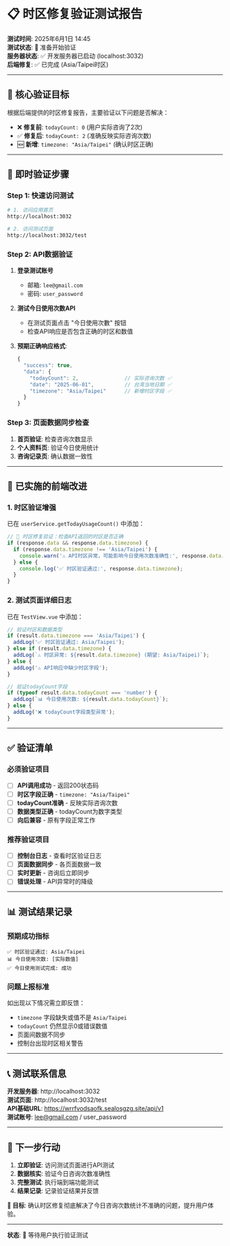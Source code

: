 # 📋 **时区修复验证测试报告**

**测试时间**: 2025年6月1日 14:45  
**测试状态**: 🔄 准备开始验证  
**服务器状态**: ✅ 开发服务器已启动 (localhost:3032)  
**后端修复**: ✅ 已完成 (Asia/Taipei时区)  

---

## 🎯 **核心验证目标**

根据后端提供的时区修复报告，主要验证以下问题是否解决：
- ❌ **修复前**: `todayCount: 0` (用户实际咨询了2次)
- ✅ **修复后**: `todayCount: 2` (准确反映实际咨询次数)
- 🆕 **新增**: `timezone: "Asia/Taipei"` (确认时区正确)

---

## 🧪 **即时验证步骤**

### **Step 1: 快速访问测试**
```bash
# 1. 访问应用首页
http://localhost:3032

# 2. 访问测试页面
http://localhost:3032/test
```

### **Step 2: API数据验证**
1. **登录测试账号**
   - 邮箱: `lee@gmail.com`
   - 密码: `user_password`

2. **测试今日使用次数API**
   - 在测试页面点击 "今日使用次數" 按钮
   - 检查API响应是否包含正确的时区和数值

3. **预期正确响应格式**:
   ```javascript
   {
     "success": true,
     "data": {
       "todayCount": 2,               // 实际咨询次数 ✅
       "date": "2025-06-01",          // 台湾当地日期 ✅
       "timezone": "Asia/Taipei"      // 新增时区字段 ✅
     }
   }
   ```

### **Step 3: 页面数据同步检查**
1. **首页验证**: 检查咨询次数显示
2. **个人资料页**: 验证今日使用统计
3. **咨询记录页**: 确认数据一致性

---

## 🔧 **已实施的前端改进**

### **1. 时区验证增强**
已在 `userService.getTodayUsageCount()` 中添加：
```javascript
// 🔧 时区修复验证：检查API返回的时区是否正确
if (response.data && response.data.timezone) {
  if (response.data.timezone !== 'Asia/Taipei') {
    console.warn('⚠️ API时区异常，可能影响今日使用次数准确性:', response.data.timezone);
  } else {
    console.log('✅ 时区验证通过:', response.data.timezone);
  }
}
```

### **2. 测试页面详细日志**
已在 `TestView.vue` 中添加：
```javascript
// 验证时区和数据类型
if (result.data.timezone === 'Asia/Taipei') {
  addLog('✅ 时区验证通过: Asia/Taipei');
} else if (result.data.timezone) {
  addLog(`⚠️ 时区异常: ${result.data.timezone} (期望: Asia/Taipei)`);
} else {
  addLog('⚠️ API响应中缺少时区字段');
}

// 验证todayCount字段
if (typeof result.data.todayCount === 'number') {
  addLog(`📊 今日使用次数: ${result.data.todayCount}`);
} else {
  addLog('❌ todayCount字段类型异常');
}
```

---

## ✅ **验证清单**

### **必须验证项目**
- [ ] **API调用成功** - 返回200状态码
- [ ] **时区字段正确** - `timezone: "Asia/Taipei"`
- [ ] **todayCount准确** - 反映实际咨询次数
- [ ] **数据类型正确** - todayCount为数字类型
- [ ] **向后兼容** - 原有字段正常工作

### **推荐验证项目**
- [ ] **控制台日志** - 查看时区验证日志
- [ ] **页面数据同步** - 各页面数据一致
- [ ] **实时更新** - 咨询后立即同步
- [ ] **错误处理** - API异常时的降级

---

## 📊 **测试结果记录**

### **预期成功指标**
```
✅ 时区验证通过: Asia/Taipei
📊 今日使用次数: [实际数值]
✅ 今日使用测试完成: 成功
```

### **问题上报标准**
如出现以下情况需立即反馈：
- `timezone` 字段缺失或值不是 `Asia/Taipei`
- `todayCount` 仍然显示0或错误数值
- 页面间数据不同步
- 控制台出现时区相关警告

---

## 📞 **测试联系信息**

**开发服务器**: http://localhost:3032  
**测试页面**: http://localhost:3032/test  
**API基础URL**: https://wrrfvodsaofk.sealosgzg.site/api/v1  
**测试账号**: lee@gmail.com / user_password  

---

## 🚀 **下一步行动**

1. **立即验证**: 访问测试页面进行API测试
2. **数据核实**: 验证今日咨询次数准确性
3. **完整测试**: 执行端到端功能测试
4. **结果记录**: 记录验证结果并反馈

**🎯 目标**: 确认时区修复彻底解决了今日咨询次数统计不准确的问题，提升用户体验。

---

**状态**: 🔄 等待用户执行验证测试 